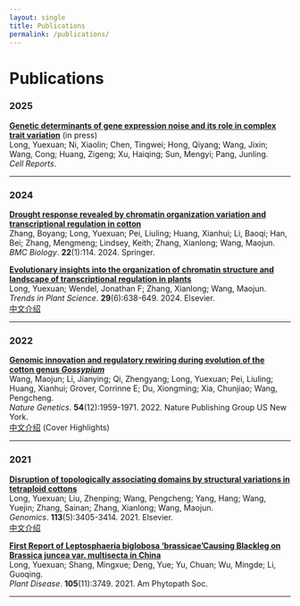 ```yaml
---
layout: single
title: Publications
permalink: /publications/
---
```


# Publications

### 2025

**[Genetic determinants of gene expression noise and its role in complex trait variation](https://www.medrxiv.org/content/10.1101/2024.11.29.24318180v1)** (in press)  
Long, Yuexuan; Ni, Xiaolin; Chen, Tingwei; Hong, Qiyang; Wang, Jixin; Wang, Cong; Huang, Zigeng; Xu, Haiqing; Sun, Mengyi; Pang, Junling.  
*Cell Reports*.

---

### 2024

**[Drought response revealed by chromatin organization variation and transcriptional regulation in cotton](https://bmcbiology.biomedcentral.com/articles/10.1186/s12915-024-01114-3)**  
Zhang, Boyang; Long, Yuexuan; Pei, Liuling; Huang, Xianhui; Li, Baoqi; Han, Bei; Zhang, Mengmeng; Lindsey, Keith; Zhang, Xianlong; Wang, Maojun.  
*BMC Biology*. **22**(1):114. 2024. Springer.


**[Evolutionary insights into the organization of chromatin structure and landscape of transcriptional regulation in plants](https://www.sciencedirect.com/science/article/pii/S1360138523001234)**  
Long, Yuexuan; Wendel, Jonathan F; Zhang, Xianlong; Wang, Maojun.  
*Trends in Plant Science*. **29**(6):638-649. 2024. Elsevier.  
[中文介绍](https://mp.weixin.qq.com/s/t6VRSd0sbI4hxBq0BXbE9A)

---

### 2022

**[Genomic innovation and regulatory rewiring during evolution of the cotton genus *Gossypium*](https://www.nature.com/articles/s41588-022-01188-z)**  
Wang, Maojun; Li, Jianying; Qi, Zhengyang; Long, Yuexuan; Pei, Liuling; Huang, Xianhui; Grover, Corrinne E; Du, Xiongming; Xia, Chunjiao; Wang, Pengcheng.  
*Nature Genetics*. **54**(12):1959-1971. 2022. Nature Publishing Group US New York.  
[中文介绍](https://mp.weixin.qq.com/s/ovUXk-I3CSuK4cGXqMqinw) (Cover Highlights)

---

### 2021

**[Disruption of topologically associating domains by structural variations in tetraploid cottons](https://www.sciencedirect.com/science/article/pii/S088875432100443X)**  
Long, Yuexuan; Liu, Zhenping; Wang, Pengcheng; Yang, Hang; Wang, Yuejin; Zhang, Sainan; Zhang, Xianlong; Wang, Maojun.  
*Genomics*. **113**(5):3405-3414. 2021. Elsevier.  
[中文介绍](https://mp.weixin.qq.com/s/IkW9yVswwo32LDVg01ePIw)


**[First Report of Leptosphaeria biglobosa ‘brassicae’Causing Blackleg on Brassica juncea var. multisecta in China](https://apsjournals.apsnet.org/doi/10.1094/PDIS-08-21-1643-PDN)**  
Long, Yuexuan; Shang, Mingxue; Deng, Yue; Yu, Chuan; Wu, Mingde; Li, Guoqing.  
*Plant Disease*. **105**(11):3749. 2021. Am Phytopath Soc.

---


